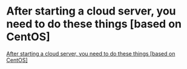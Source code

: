 # After starting a cloud server, you need to do these things [based on CentOS]
[After starting a cloud server, you need to do these things [based on CentOS]](https://aiwithcloud.com/2022/09/15/after_starting_a_cloud_server_you_need_to_do_these_things_based_on_centos/)